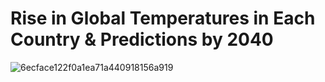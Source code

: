 <h1> Rise in Global Temperatures in Each Country & Predictions by 2040 </h1>

![6ecface122f0a1ea71a440918156a919](https://github.com/user-attachments/assets/584e5ace-c33c-4a8a-94fd-f35e2f38d560)



